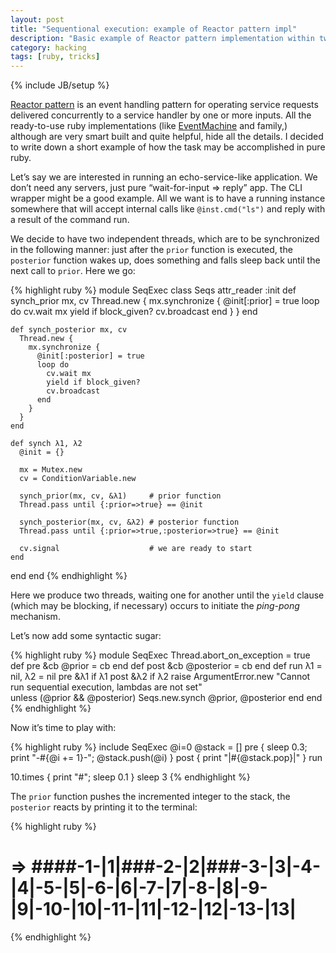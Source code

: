```yaml
---
layout: post
title: "Sequentional execution: example of Reactor pattern impl"
description: "Basic example of Reactor pattern implementation within two threads"
category: hacking
tags: [ruby, tricks]
---
```

{% include JB/setup %}

[Reactor pattern](http://en.wikipedia.org/wiki/Reactor_pattern) is an event handling pattern
for operating service requests delivered concurrently to a service handler by one or more inputs. All
the ready-to-use ruby implementations (like [EventMachine](http://rubyeventmachine.com/) and family,)
although are very smart built and quite helpful, hide all the details. I decided to write down a short
example of how the task may be accomplished in pure ruby.

Let’s say we are interested in running an echo-service-like application. We don’t need any servers,
just pure “wait-for-input ⇒ reply” app. The CLI wrapper might be a good example. All we want is to have
a running instance somewhere that will accept internal calls like `@inst.cmd("ls")` and reply with
a result of the command run.

We decide to have two independent threads, which are to be synchronized in the following manner: just
after the `prior` function is executed, the `posterior` function wakes up, does something and falls sleep
back until the next call to `prior`. Here we go:

{% highlight ruby %}
module SeqExec
  class Seqs
    attr_reader :init
    def synch_prior mx, cv
      Thread.new {
        mx.synchronize {
          @init[:prior] = true
          loop do
            cv.wait mx
            yield if block_given?
            cv.broadcast
          end
        }
      }
    end

    def synch_posterior mx, cv
      Thread.new {
        mx.synchronize {
          @init[:posterior] = true
          loop do
            cv.wait mx
            yield if block_given?
            cv.broadcast
          end
        }
      }
    end

    def synch λ1, λ2
      @init = {}

      mx = Mutex.new
      cv = ConditionVariable.new

      synch_prior(mx, cv, &λ1)     # prior function
      Thread.pass until {:prior=>true} == @init

      synch_posterior(mx, cv, &λ2) # posterior function
      Thread.pass until {:prior=>true,:posterior=>true} == @init

      cv.signal                    # we are ready to start
    end
  end
end
{% endhighlight %}

Here we produce two threads, waiting one for another until the `yield` clause
(which may be blocking, if necessary) occurs to initiate the _ping-pong_ mechanism.

Let’s now add some syntactic sugar:

{% highlight ruby %}
module SeqExec
  Thread.abort_on_exception = true
  def pre &cb
    @prior = cb
  end
  def post &cb
    @posterior = cb
  end
  def run λ1 = nil, λ2 = nil
    pre &λ1 if λ1
    post &λ2 if λ2
    raise ArgumentError.new "Cannot run sequential execution, lambdas are not set" \
      unless (@prior && @posterior)
    Seqs.new.synch @prior, @posterior
  end
end
{% endhighlight %}

Now it’s time to play with:

{% highlight ruby %}
include SeqExec
@i=0
@stack = []
pre { sleep 0.3; print "-#{@i += 1}-"; @stack.push(@i) }
post { print "|#{@stack.pop}|" }
run

10.times { print "#"; sleep 0.1 }
sleep 3
{% endhighlight %}

The `prior` function pushes the incremented integer to the stack, the `posterior` reacts
by printing it to the terminal:

{% highlight ruby %}
# ⇒ ####-1-|1|###-2-|2|###-3-|3|-4-|4|-5-|5|-6-|6|-7-|7|-8-|8|-9-|9|-10-|10|-11-|11|-12-|12|-13-|13|
{% endhighlight %}

